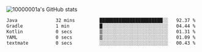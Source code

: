 ![10000001a's GitHub stats](https://github-readme-stats.vercel.app/api?username=10000001a&show_icons=true&theme=onedark&count_private=true)

<!-- [![Top Langs](https://github-readme-stats.vercel.app/api/top-langs/?username=10000001a&layout=compact&theme=onedark&langs_count=5)](https://github.com/anuraghazra/github-readme-stats) -->
<!--
**10000001a/10000001a** is a ✨ _special_ ✨ repository because its `README.md` (this file) appears on your GitHub profile.

Here are some ideas to get you started:

- 🔭 I’m currently working on ...
- 🌱 I’m currently learning ...
- 👯 I’m looking to collaborate on ...
- 🤔 I’m looking for help with ...
- 💬 Ask me about ...
- 📫 How to reach me: ...
- 😄 Pronouns: ...
- ⚡ Fun fact: ...
-->

<!--START_SECTION:waka-->

```txt
Java              32 mins         ███████████████████████░░   92.37 %
Gradle            1 min           █░░░░░░░░░░░░░░░░░░░░░░░░   04.44 %
Kotlin            0 secs          ▒░░░░░░░░░░░░░░░░░░░░░░░░   01.31 %
YAML              0 secs          ▒░░░░░░░░░░░░░░░░░░░░░░░░   01.09 %
textmate          0 secs          ░░░░░░░░░░░░░░░░░░░░░░░░░   00.43 %
```

<!--END_SECTION:waka-->
